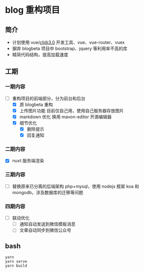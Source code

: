 # blog 重构项目

## 简介

-   计划使用 vue/cli@3.0 开发工具、vue、vue-router、vuex
-   摒弃 blogbeta 项目中 bootstrap、jquery 等利用率不高的库
-   精简代码结构，提高加载速度

## 工期

### 一期内容

-   [ ] 重构项目的前端部分，分为前台和后台
    -   [x] 原 blogbeta 重构
    -   [x] 上传图片功能
            目前仅自己用，使用自己服务器存放图片
    -   [x] markdown 优化
            换用 mavon-editor 开源编辑器
    -   [x] 细节优化
        -   [x] 删除提示
        -   [x] 回复通知

### 二期内容

-   [x] nuxt 服务端渲染

### 三期内容

-   [ ] 替换原来已分离的后端架构 php+mysql，使用 nodejs 框架 koa 和 mongodb，涉及数据库的迁移等问题

### 四期内容

-   [ ] 联动优化
    -   [ ] 通知自动发送到微信模板消息
    -   [ ] 文章自动同步到微信公众号

## bash

```
yarn
yarn serve
yarn build
```
